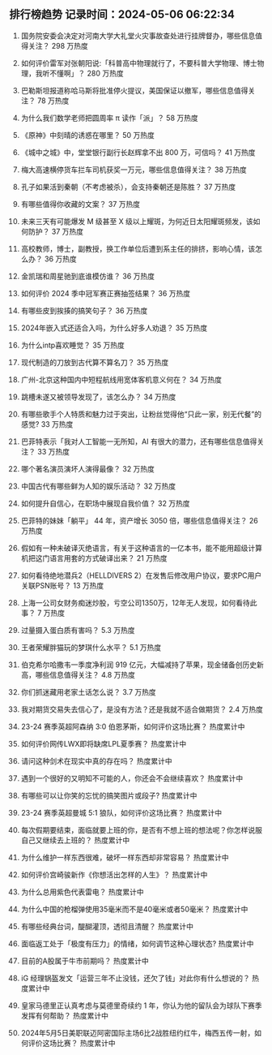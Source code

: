 
## 排行榜趋势 记录时间：2024-05-06 06:22:34
  
  1. 国务院安委会决定对河南大学大礼堂火灾事故查处进行挂牌督办，哪些信息值得关注？ 298 万热度
    
  2. 如何评价雷军对张朝阳说:「科普高中物理就行了，不要科普大学物理、博士物理，我听不懂啊」？ 280 万热度
    
  3. 巴勒斯坦报道称哈马斯将批准停火提议，美国保证以撤军，哪些信息值得关注？ 78 万热度
    
  4. 为什么我们数学老师把圆周率 π 读作「派」？ 58 万热度
    
  5. 《原神》中刻晴的诱惑在哪里？ 50 万热度
    
  6. 《城中之城》中，堂堂银行副行长赵辉拿不出 800 万，可信吗？ 41 万热度
    
  7. 梅大高速横停货车拦车司机获奖一万元，哪些信息值得关注？ 38 万热度
    
  8. 孔子如果活到秦朝（不考虑被杀），会支持秦朝还是陈胜？ 37 万热度
    
  9. 有哪些值得你收藏的文案？ 37 万热度
    
  10. 未来三天有可能爆发 M 级甚至 X 级以上耀斑，为何近日太阳耀斑频发，该如何防护？ 37 万热度
    
  11. 高校教师，博士，副教授，换工作单位后遭到系主任的排挤，影响心情，该怎么办？ 36 万热度
    
  12. 金凯瑞和周星驰到底谁模仿谁？ 36 万热度
    
  13. 如何评价 2024 季中冠军赛正赛抽签结果？ 36 万热度
    
  14. 有哪些皮到挨揍的搞笑句子？ 36 万热度
    
  15. 2024年嵌入式还适合入吗，为什么好多人劝退？ 35 万热度
    
  16. 为什么intp喜欢睡觉？ 35 万热度
    
  17. 现代制造的刀放到古代算不算名刀？ 35 万热度
    
  18. 广州-北京这种国内中短程航线用宽体客机意义何在？ 34 万热度
    
  19. 跳槽未遂又被领导发现了，该怎么办？ 34 万热度
    
  20. 有哪些歌手个人特质和魅力过于突出，让粉丝觉得他“只此一家，别无代餐”的感觉? 33 万热度
    
  21. 巴菲特表示「我对人工智能一无所知，AI 有很大的潜力，还有哪些信息值得关注？ 33 万热度
    
  22. 哪个著名演员演坏人演得最像？ 32 万热度
    
  23. 中国古代有哪些鲜为人知的娱乐活动？ 32 万热度
    
  24. 如何提升自信心，在职场中展现自我价值？ 32 万热度
    
  25. 巴菲特的妹妹「躺平」 44 年，资产增长 3050 倍，哪些信息值得关注？ 26 万热度
    
  26. 假如有一种未破译灭绝语言，有关于这种语言的一亿本书，能不能用超级计算机把这门语言用套的方式破译出来？ 21 万热度
    
  27. 如何看待绝地潜兵2（HELLDIVERS 2）在发售后修改用户协议，要求PC用户关联PSN账号？ 13 万热度
    
  28. 上海一公司女财务痴迷炒股，亏空公司1350万，12年无人发现，如何看待此事？ 7 万热度
    
  29. 过量摄入蛋白质有害吗？ 5.3 万热度
    
  30. 王者荣耀胖猫玩的梦琪什么水平？ 5.1 万热度
    
  31. 伯克希尔哈撒韦一季度净利润 919 亿元，大幅减持了苹果，现金储备创历史新高，哪些信息值得关注？ 4.8 万热度
    
  32. 你们抓迷藏用老家土话怎么说？ 3.7 万热度
    
  33. 我对期货交易失去信心了，是没有方法？还是我就不适合做期货？ 2.4 万热度
    
  34. 23-24 赛季英超阿森纳 3:0 伯恩茅斯，如何评价这场比赛？ 热度累计中
    
  35. 如何评价网传LWX即将缺席LPL夏季赛？ 热度累计中
    
  36. 请问这种剑术在现实中真的存在吗？ 热度累计中
    
  37. 遇到一个很好的又明知不可能的人，你还会不会继续喜欢？ 热度累计中
    
  38. 有哪些可以让你笑的忘忧的搞笑图片或段子? 热度累计中
    
  39. 23-24 赛季英超曼城 5:1 狼队，如何评价这场比赛？ 热度累计中
    
  40. 每次假期要结束，面临就要上班的你，是否有不想上班的想法呢？你怎样说服自己又继续去上班的？ 热度累计中
    
  41. 为什么维护一样东西很难，破坏一样东西却非常容易？ 热度累计中
    
  42. 如何评价宫崎骏新作《你想活出怎样的人生》？ 热度累计中
    
  43. 为什么总用紫色代表雷电？ 热度累计中
    
  44. 为什么中国的枪榴弹使用35毫米而不是40毫米或者50毫米？ 热度累计中
    
  45. 有哪些经典台词，醍醐灌顶，透彻且清醒？ 热度累计中
    
  46. 面临返工处于「极度有压力」的情绪，如何调节这种心理状态? 热度累计中
    
  47. 目前的A股属于牛市前期吗？ 热度累计中
    
  48. iG 经理锅盔发文「运营三年不止没钱，还欠了钱」对此你有什么想说的？ 热度累计中
    
  49. 皇家马德里正认真考虑与莫德里奇续约 1 年，你认为他的留队会为球队下赛季发挥有何帮助？ 热度累计中
    
  50. 2024年5月5日美职联迈阿密国际主场6比2战胜纽约红牛，梅西五传一射，如何评价这场比赛？ 热度累计中
    